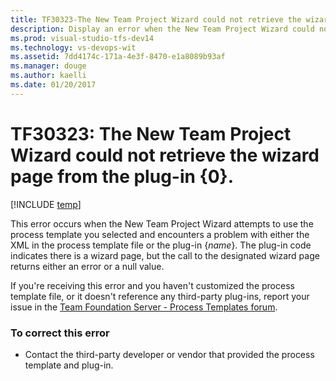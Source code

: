 ```yaml
---
title: TF30323-The New Team Project Wizard could not retrieve the wizard page from the plug-in {0}. | VSTS & TFS
description: Display an error when the New Team Project Wizard could not retrieve the wizard page from the plug-in.
ms.prod: visual-studio-tfs-dev14
ms.technology: vs-devops-wit
ms.assetid: 7dd4174c-171a-4e3f-8470-e1a8089b93af
ms.manager: douge
ms.author: kaelli
ms.date: 01/20/2017
---
```


# TF30323: The New Team Project Wizard could not retrieve the wizard page from the plug-in {0}.

[!INCLUDE [temp](../../../_shared/dev15-version-header.md)]

This error occurs when the New Team Project Wizard attempts to use the process template you selected and encounters a problem with either the XML in the process template file or the plug-in {*name*}. The plug-in code indicates there is a wizard page, but the call to the designated wizard page returns either an error or a null value.  
  
 If you're receiving this error and you haven't customized the process template file, or it doesn't reference any third-party plug-ins, report your issue in the [Team Foundation Server - Process Templates forum](http://social.msdn.microsoft.com/Forums/home?forum=tfsprocess).  
  
### To correct this error  
  
-   Contact the third-party developer or vendor that provided the process template and plug-in.